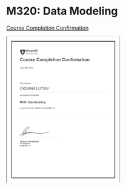 # M320: Data Modeling
[Course Completion Confirmation](https://university.mongodb.com/course_completion/529253b2-960f-4c0d-9af8-57d9c2d093c5)


<img src="/M320_Data_Modelling.png" width = "300px" alt="Course Completion Confirmation"/>
